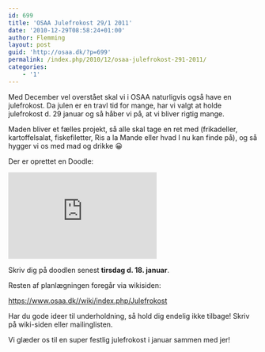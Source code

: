 ```yaml
---
id: 699
title: 'OSAA Julefrokost 29/1 2011'
date: '2010-12-29T08:58:24+01:00'
author: Flemming
layout: post
guid: 'http://osaa.dk/?p=699'
permalink: /index.php/2010/12/osaa-julefrokost-291-2011/
categories:
    - '1'
---
```


Med December vel overstået skal vi i OSAA naturligvis også have en julefrokost. Da julen er en travl tid for mange, har vi valgt at holde julefrokost d. 29 januar og så håber vi på, at vi bliver rigtig mange.

Maden bliver et fælles projekt, så alle skal tage en ret med (frikadeller, kartoffelsalat, fiskefiletter, Ris a la Mande eller hvad I nu kan finde på), og så hygger vi os med mad og drikke 😀

Der er oprettet en Doodle:  
<iframe frameborder="0" height="175" loading="lazy" src="http://doodle.com/summary.html?pollId=9i4fvmrzzutd5539" width="300"> </iframe>

Skriv dig på doodlen senest **tirsdag d. 18. januar**.

Resten af planlægningen foregår via wikisiden:

<https://www.osaa.dk//wiki/index.php/Julefrokost>

Har du gode ideer til underholdning, så hold dig endelig ikke tilbage! Skriv på wiki-siden eller mailinglisten.

Vi glæder os til en super festlig julefrokost i januar sammen med jer!
